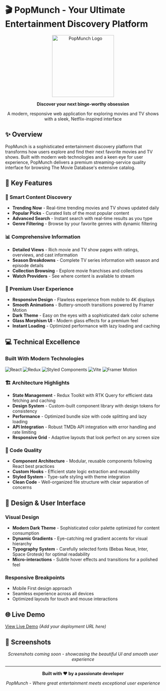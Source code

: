 # 🎬 PopMunch - Your Ultimate Entertainment Discovery Platform

<div align="center">
  <img src="https://imagizer.imageshack.com/img922/3152/npjpsD.png" alt="PopMunch Logo" width="200"/>
  
  <p align="center">
    <strong>Discover your next binge-worthy obsession</strong>
  </p>
  
  <p align="center">
    A modern, responsive web application for exploring movies and TV shows with a sleek, Netflix-inspired interface
  </p>
</div>

## ✨ Overview

PopMunch is a sophisticated entertainment discovery platform that transforms how users explore and find their next favorite movies and TV shows. Built with modern web technologies and a keen eye for user experience, PopMunch delivers a premium streaming-service quality interface for browsing The Movie Database's extensive catalog.

## 🚀 Key Features

### 🎯 Smart Content Discovery
- **Trending Now** - Real-time trending movies and TV shows updated daily
- **Popular Picks** - Curated lists of the most popular content
- **Advanced Search** - Instant search with real-time results as you type
- **Genre Filtering** - Browse by your favorite genres with dynamic filtering

### 📊 Comprehensive Information
- **Detailed Views** - Rich movie and TV show pages with ratings, overviews, and cast information
- **Season Breakdowns** - Complete TV series information with season and episode details
- **Collection Browsing** - Explore movie franchises and collections
- **Watch Providers** - See where content is available to stream

### 🎨 Premium User Experience
- **Responsive Design** - Flawless experience from mobile to 4K displays
- **Smooth Animations** - Buttery-smooth transitions powered by Framer Motion
- **Dark Theme** - Easy on the eyes with a sophisticated dark color scheme
- **Glass Morphism UI** - Modern glass effects for a premium feel
- **Instant Loading** - Optimized performance with lazy loading and caching

## 💻 Technical Excellence

### Built With Modern Technologies

<p align="left">
  <img src="https://img.shields.io/badge/React-18.2.0-61DAFB?style=for-the-badge&logo=react&logoColor=white" alt="React" />
  <img src="https://img.shields.io/badge/Redux_Toolkit-RTK_Query-764ABC?style=for-the-badge&logo=redux&logoColor=white" alt="Redux" />
  <img src="https://img.shields.io/badge/Styled_Components-5.3.11-DB7093?style=for-the-badge&logo=styled-components&logoColor=white" alt="Styled Components" />
  <img src="https://img.shields.io/badge/Vite-5.2.0-646CFF?style=for-the-badge&logo=vite&logoColor=white" alt="Vite" />
  <img src="https://img.shields.io/badge/Framer_Motion-11.0.0-0055FF?style=for-the-badge&logo=framer&logoColor=white" alt="Framer Motion" />
</p>

### 🏗️ Architecture Highlights

- **State Management** - Redux Toolkit with RTK Query for efficient data fetching and caching
- **Design System** - Custom-built component library with design tokens for consistency
- **Performance** - Optimized bundle size with code splitting and lazy loading
- **API Integration** - Robust TMDb API integration with error handling and rate limiting
- **Responsive Grid** - Adaptive layouts that look perfect on any screen size

### 🎯 Code Quality

- **Component Architecture** - Modular, reusable components following React best practices
- **Custom Hooks** - Efficient state logic extraction and reusability
- **Styled System** - Type-safe styling with theme integration
- **Clean Code** - Well-organized file structure with clear separation of concerns

## 🎨 Design & User Interface

### Visual Design
- **Modern Dark Theme** - Sophisticated color palette optimized for content consumption
- **Dynamic Gradients** - Eye-catching red gradient accents for visual hierarchy
- **Typography System** - Carefully selected fonts (Bebas Neue, Inter, Space Grotesk) for optimal readability
- **Micro-interactions** - Subtle hover effects and transitions for a polished feel

### Responsive Breakpoints
- Mobile First design approach
- Seamless experience across all devices
- Optimized layouts for touch and mouse interactions

## 🌐 Live Demo

[View Live Demo](#) *(Add your deployment URL here)*

## 📸 Screenshots

<div align="center">
  <i>Screenshots coming soon - showcasing the beautiful UI and smooth user experience</i>
</div>

---

<div align="center">
  <p>
    <strong>Built with ❤️ by a passionate developer</strong>
  </p>
  <p>
    <i>PopMunch - Where great entertainment meets exceptional user experience</i>
  </p>
</div>